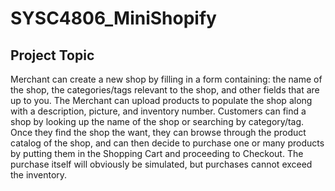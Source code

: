# SYSC4806_MiniShopify

## Project Topic

Merchant can create a new shop by filling in a form containing: the name of the shop, the categories/tags relevant to the shop, and other fields that are up to you. The Merchant can upload products to populate the shop along with a description, picture, and inventory number. Customers can find a shop by looking up the name of the shop or searching by category/tag. Once they find the shop the want, they can browse through the product catalog of the shop, and can then decide to purchase one or many products by putting them in the Shopping Cart and proceeding to Checkout. The purchase itself will obviously be simulated, but purchases cannot exceed the inventory.
